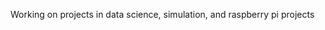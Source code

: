 Working on projects in data science, simulation, and raspberry pi projects

<!---
benjo1095/benjo1095 is a ✨ special ✨ repository because its `README.md` (this file) appears on your GitHub profile.
You can click the Preview link to take a look at your changes.
--->
